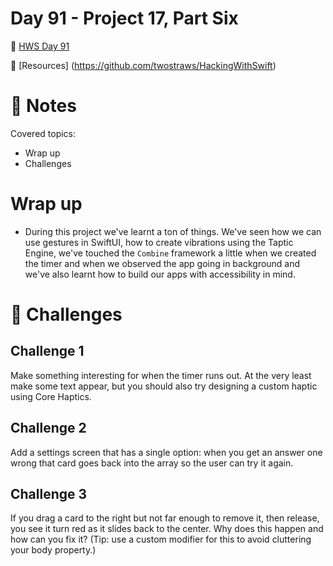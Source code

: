 # Day 91 - Project 17, Part Six

🔗 [HWS Day 91](https://www.hackingwithswift.com/100/swiftui/91)

🔗 [Resources] (https://github.com/twostraws/HackingWithSwift)


# 📝 Notes

Covered topics:

- Wrap up
- Challenges

# Wrap up

- During this project we've learnt a ton of things. We've seen how we can use gestures in SwiftUI, how to create vibrations using the Taptic Engine, we've touched the `Combine` framework a little when we created the timer and when we observed the app going in background and we've also learnt how to build our apps with accessibility in mind.

# 🎯 Challenges

## Challenge 1

>
Make something interesting for when the timer runs out. At the very least make some text appear, but you should also try designing a custom haptic using Core Haptics.

## Challenge 2

>
Add a settings screen that has a single option: when you get an answer one wrong that card goes back into the array so the user can try it again.

## Challenge 3

>
If you drag a card to the right but not far enough to remove it, then release, you see it turn red as it slides back to the center. Why does this happen and how can you fix it? (Tip: use a custom modifier for this to avoid cluttering your body property.)
